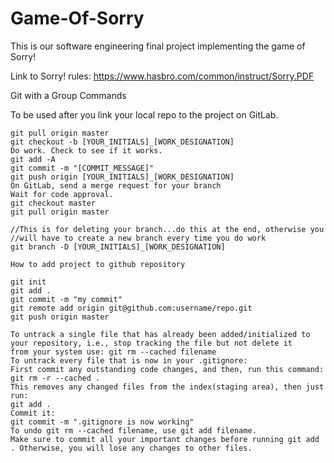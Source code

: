 # Game-Of-Sorry
This is our software engineering final project implementing the game of Sorry!

Link to Sorry! rules: https://www.hasbro.com/common/instruct/Sorry.PDF 

Git with a Group Commands

To be used after you link your local repo to the project on GitLab.

    git pull origin master
    git checkout -b [YOUR_INITIALS]_[WORK_DESIGNATION]
    Do work. Check to see if it works.
    git add -A
    git commit -m "[COMMIT_MESSAGE]"
    git push origin [YOUR_INITIALS]_[WORK_DESIGNATION]
    On GitLab, send a merge request for your branch
    Wait for code approval.
    git checkout master
    git pull origin master

    //This is for deleting your branch...do this at the end, otherwise you
    //will have to create a new branch every time you do work
    git branch -D [YOUR_INITIALS]_[WORK_DESIGNATION]

    How to add project to github repository

    git init
    git add .
    git commit -m "my commit"
    git remote add origin git@github.com:username/repo.git
    git push origin master

    To untrack a single file that has already been added/initialized to your repository, i.e., stop tracking the file but not delete it          from your system use: git rm --cached filename
    To untrack every file that is now in your .gitignore:
    First commit any outstanding code changes, and then, run this command: 
    git rm -r --cached .
    This removes any changed files from the index(staging area), then just run: 
    git add .
    Commit it: 
    git commit -m ".gitignore is now working"
    To undo git rm --cached filename, use git add filename.
    Make sure to commit all your important changes before running git add . Otherwise, you will lose any changes to other files.
